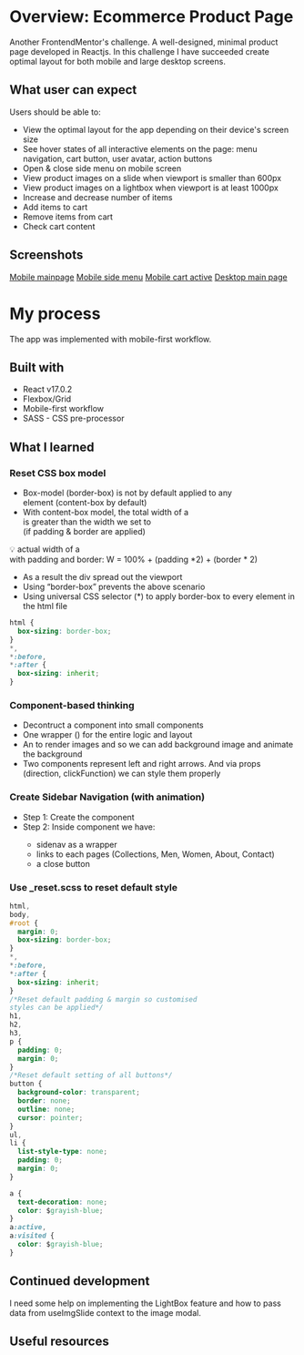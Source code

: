 # Overview: Ecommerce Product Page

Another FrontendMentor's challenge. A well-designed, minimal product page developed in Reactjs. In this challenge I have succeeded create optimal layout for both mobile and large desktop screens.

## What user can expect

Users should be able to:

- View the optimal layout for the app depending on their device's screen size
- See hover states of all interactive elements on the page: menu navigation, cart button, user avatar, action buttons
- Open & close side menu on mobile screen
- View product images on a slide when viewport is smaller than 600px
- View product images on a lightbox when viewport is at least 1000px
- Increase and decrease number of items
- Add items to cart
- Remove items from cart
- Check cart content

## Screenshots

[Mobile mainpage](./src/screenshots/mobile-mainpage.png)
[Mobile side menu](./src/screenshots/mobile-sidemenu.png)
[Mobile cart active](./src/screenshots/mobile-cart-active.png)
[Desktop main page](./src/screenshots/desktop-mainpage.png)

# My process

The app was implemented with mobile-first workflow.

## Built with

- React v17.0.2
- Flexbox/Grid
- Mobile-first workflow
- SASS - CSS pre-processor

## What I learned

### Reset CSS box model

- Box-model (border-box) is not by default applied to any <div> element (content-box by default)
- With content-box model, the total width of a <div> is greater than the width we set to <div> (if padding & border are applied)

<aside>
💡 actual width of a <div> with padding and border: W = 100% + (padding *2) + (border * 2)

</aside>

- As a result the div spread out the viewport
- Using “border-box” prevents the above scenario
- Using universal CSS selector (\*) to apply border-box to every element in the html file

```css
html {
  box-sizing: border-box;
}
*,
*:before,
*:after {
  box-sizing: inherit;
}
```

### Component-based thinking

- Decontruct a component into small components
- One wrapper (<Carousel/>) for the entire logic and layout
- An <ImageSlider/> to render images and so we can add background image and animate the background
- Two <Arrow/> components represent left and right arrows. And via props (direction, clickFunction) we can style them properly

### Create Sidebar Navigation (with animation)

- Step 1: Create the <SideNav/> component
- Step 2: Inside <SideNav/> component we have:
  - sidenav as a wrapper
  - links <a> to each pages (Collections, Men, Women, About, Contact)
  - a close button

### Use \_reset.scss to reset default style

```css
html,
body,
#root {
  margin: 0;
  box-sizing: border-box;
}
*,
*:before,
*:after {
  box-sizing: inherit;
}
/*Reset default padding & margin so customised
styles can be applied*/
h1,
h2,
h3,
p {
  padding: 0;
  margin: 0;
}
/*Reset default setting of all buttons*/
button {
  background-color: transparent;
  border: none;
  outline: none;
  cursor: pointer;
}
ul,
li {
  list-style-type: none;
  padding: 0;
  margin: 0;
}

a {
  text-decoration: none;
  color: $grayish-blue;
}
a:active,
a:visited {
  color: $grayish-blue;
}
```

## Continued development

I need some help on implementing the LightBox feature and how to pass data from useImgSlide context to the image modal.

## Useful resources
